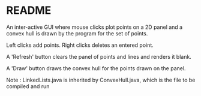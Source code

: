 README
=========

An inter-active GUI where mouse clicks plot points on a 2D panel and a convex hull is drawn by the program for the set of points.

Left clicks add points. Right clicks deletes an entered point.

A 'Refresh' button clears the panel of points and lines and renders it blank.

A 'Draw' button draws the convex hull for the points drawn on the panel.


Note : LinkedLists.java is inherited by ConvexHull.java, which is the file to be compiled and run 

